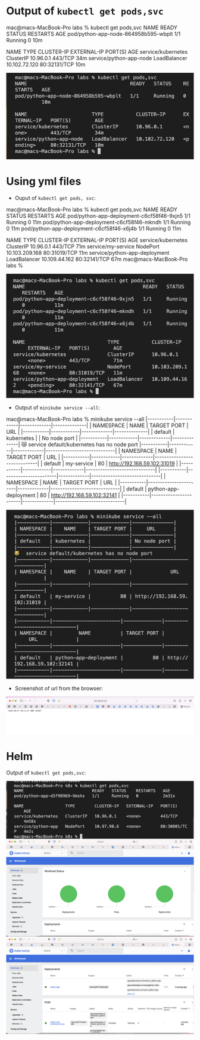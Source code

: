# Output of `kubectl get pods,svc`

mac@macs-MacBook-Pro labs % kubectl get pods,svc
NAME                                   READY   STATUS    RESTARTS   AGE
pod/python-app-node-864958b595-wbplt   1/1     Running   0          10m

NAME                      TYPE           CLUSTER-IP      EXTERNAL-IP   PORT(S)        AGE
service/kubernetes        ClusterIP      10.96.0.1       <none>        443/TCP        34m
service/python-app-node   LoadBalancer   10.102.72.120   <pending>     80:32131/TCP   10m


![output](../images/kubectl_get_pods_svc.png)

# Using yml files

- Ouput of `kubectl get pods, svc`: 

mac@macs-MacBook-Pro labs % kubectl get pods,svc
NAME                                        READY   STATUS    RESTARTS   AGE
pod/python-app-deployment-c6cf58f46-9xjn5   1/1     Running   0          11m
pod/python-app-deployment-c6cf58f46-mkndh   1/1     Running   0          11m
pod/python-app-deployment-c6cf58f46-x6j4b   1/1     Running   0          11m

NAME                            TYPE           CLUSTER-IP       EXTERNAL-IP   PORT(S)        AGE
service/kubernetes              ClusterIP      10.96.0.1        <none>        443/TCP        71m
service/my-service              NodePort       10.103.209.168   <none>        80:31019/TCP   11m
service/python-app-deployment   LoadBalancer   10.109.44.162    <pending>     80:32141/TCP   67m
mac@macs-MacBook-Pro labs % 

![kubectl get pods svc](../images/yml_get_pods_svc.png)

- Output of `minikube service --all`:

mac@macs-MacBook-Pro labs % minikube service --all
|-----------|------------|-------------|--------------|
| NAMESPACE |    NAME    | TARGET PORT |     URL      |
|-----------|------------|-------------|--------------|
| default   | kubernetes |             | No node port |
|-----------|------------|-------------|--------------|
😿  service default/kubernetes has no node port
|-----------|------------|-------------|-----------------------------|
| NAMESPACE |    NAME    | TARGET PORT |             URL             |
|-----------|------------|-------------|-----------------------------|
| default   | my-service |          80 | http://192.168.59.102:31019 |
|-----------|------------|-------------|-----------------------------|
|-----------|-----------------------|-------------|-----------------------------|
| NAMESPACE |         NAME          | TARGET PORT |             URL             |
|-----------|-----------------------|-------------|-----------------------------|
| default   | python-app-deployment |          80 | http://192.168.59.102:32141 |
|-----------|-----------------------|-------------|-----------------------------|

![ minikuve service --all](../images/yml_minikube_service_all.png)

- Screenshot of url from the browser: 

![from browser](../images//minikube_from_browser.png)

# Helm

Output of `kubectl get pods,svc`:

![helm](../images/helm_kubectl_get_pods_svc.png)
![minikube dashboard](../images/minikube_dashabord_1.png)
![minikube dashboard](../images/minikube_dashabord_2.png)




